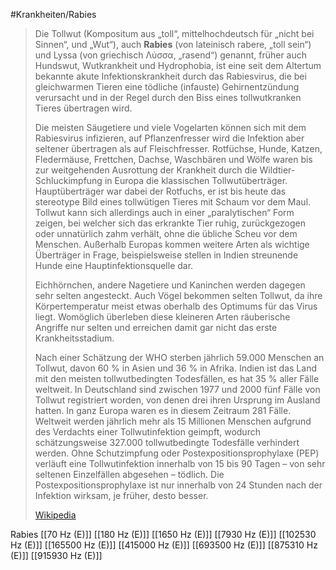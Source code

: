 #Krankheiten/Rabies

> Die Tollwut (Kompositum aus „toll“, mittelhochdeutsch für „nicht bei Sinnen“, und „Wut“), auch **Rabies** (von lateinisch rabere, „toll sein“) und Lyssa (von griechisch Λύσσα, „rasend“) genannt, früher auch Hundswut, Wutkrankheit und Hydrophobia, ist eine seit dem Altertum bekannte akute Infektionskrankheit durch das Rabiesvirus, die bei gleichwarmen Tieren eine tödliche (infauste) Gehirnentzündung verursacht und in der Regel durch den Biss eines tollwutkranken Tieres übertragen wird.
>
> Die meisten Säugetiere und viele Vogelarten können sich mit dem Rabiesvirus infizieren, auf Pflanzenfresser wird die Infektion aber seltener übertragen als auf Fleischfresser. Rotfüchse, Hunde, Katzen, Fledermäuse, Frettchen, Dachse, Waschbären und Wölfe waren bis zur weitgehenden Ausrottung der Krankheit durch die Wildtier-Schluckimpfung in Europa die klassischen Tollwutüberträger. Hauptüberträger war dabei der Rotfuchs, er ist bis heute das stereotype Bild eines tollwütigen Tieres mit Schaum vor dem Maul. Tollwut kann sich allerdings auch in einer „paralytischen“ Form zeigen, bei welcher sich das erkrankte Tier ruhig, zurückgezogen oder unnatürlich zahm verhält, ohne die übliche Scheu vor dem Menschen. Außerhalb Europas kommen weitere Arten als wichtige Überträger in Frage, beispielsweise stellen in Indien streunende Hunde eine Hauptinfektionsquelle dar.
>
> Eichhörnchen, andere Nagetiere und Kaninchen werden dagegen sehr selten angesteckt. Auch Vögel bekommen selten Tollwut, da ihre Körpertemperatur meist etwas oberhalb des Optimums für das Virus liegt. Womöglich überleben diese kleineren Arten räuberische Angriffe nur selten und erreichen damit gar nicht das erste Krankheitsstadium.
>
> Nach einer Schätzung der WHO sterben jährlich 59.000 Menschen an Tollwut, davon 60 % in Asien und 36 % in Afrika. Indien ist das Land mit den meisten tollwutbedingten Todesfällen, es hat 35 % aller Fälle weltweit. In Deutschland sind zwischen 1977 und 2000 fünf Fälle von Tollwut registriert worden, von denen drei ihren Ursprung im Ausland hatten. In ganz Europa waren es in diesem Zeitraum 281 Fälle. Weltweit werden jährlich mehr als 15 Millionen Menschen aufgrund des Verdachts einer Tollwutinfektion geimpft, wodurch schätzungsweise 327.000 tollwutbedingte Todesfälle verhindert werden. Ohne Schutzimpfung oder Postexpositionsprophylaxe (PEP) verläuft eine Tollwutinfektion innerhalb von 15 bis 90 Tagen – von sehr seltenen Einzelfällen abgesehen – tödlich. Die Postexpositionsprophylaxe ist nur innerhalb von 24 Stunden nach der Infektion wirksam, je früher, desto besser.
>
> [Wikipedia](https://de.wikipedia.org/wiki/Tollwut)

Rabies
[[70 Hz (E)]]
[[180 Hz (E)]]
[[1650 Hz (E)]]
[[7930 Hz (E)]]
[[102530 Hz (E)]]
[[165500 Hz (E)]]
[[415000 Hz (E)]]
[[693500 Hz (E)]]
[[875310 Hz (E)]]
[[915930 Hz (E)]]